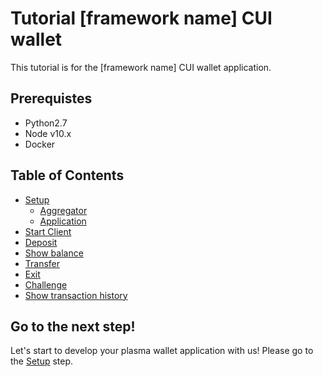 # Tutorial [framework name] CUI wallet

This tutorial is for the [framework name] CUI wallet application.

## Prerequistes

- Python2.7
- Node v10.x
- Docker

## Table of Contents

- [Setup](/tutorial/setup.md)
  - [Aggregator](/tutorial/setup.md#1-aggregator)
  - [Application](/tutorial/setup.md#2-application)
- [Start Client]()
- [Deposit]()
- [Show balance]()
- [Transfer]()
- [Exit]()
- [Challenge]()
- [Show transaction history]()

## Go to the next step!

Let's start to develop your plasma wallet application with us!
Please go to the [Setup](/tutorial/setup.md) step.
